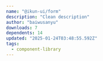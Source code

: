 ```yaml
---
name: "@ikun-ui/form"
description: "Clean description"
author: "baiwusanyu"
downloads: 7
dependents: 14
updated: "2025-01-24T03:48:55.592Z"
tags: 
  - component-library
---
```

